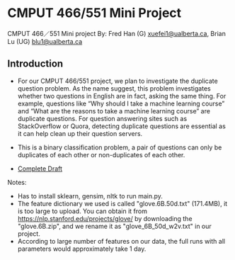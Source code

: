 # CMPUT 466/551 Mini Project
CMPUT 466／551 Mini project
By: Fred Han (G) <xuefei1@ualberta.ca>, Brian Lu (UG) <blu1@ualberta.ca>
## Introduction
- For our CMPUT 466/551 project, we plan to investigate the duplicate question problem. As the
name suggest, this problem investigates whether two questions in English are in fact, asking the
same thing. For example, questions like “Why should I take a machine learning course” and
“What are the reasons to take a machine learning course” are duplicate questions. For question
answering sites such as StackOverflow or Quora, detecting duplicate questions are essential as
it can help clean up their question servers.
- This is a binary classification problem, a pair of questions can only be duplicates of each other
or non-duplicates of each other.

- [Complete Draft](https://github.com/LuBrian/466MiniProj/blob/master/466_Mini_Project_draft.pdf)

Notes: 
- Has to install sklearn, gensim, nltk to run main.py.
- The feature dictionary we used is called "glove.6B.50d.txt" (171.4MB), it is too large to upload. You can obtain it from https://nlp.stanford.edu/projects/glove/ by downloading the "glove.6B.zip", and we rename it as "glove_6B_50d_w2v.txt" in our project.
- According to large number of features on our data, the full runs with all parameters would approximately take 1 day.

